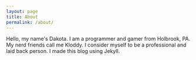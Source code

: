 ```yaml
---
layout: page
title: About
permalink: /about/
---
```


Hello, my name's Dakota. I am a programmer and gamer from Holbrook, PA.
My nerd friends call me Kloddy.
I consider myself to be a professional and laid back person.
I made this blog using Jekyll.
